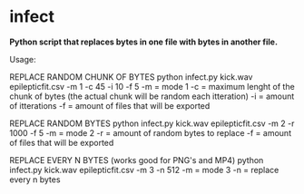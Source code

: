 # infect
**Python script that replaces bytes in one file with bytes in another file.**

Usage:

REPLACE RANDOM CHUNK OF BYTES
python infect.py kick.wav epilepticfit.csv -m 1 -c 45 -i 10 -f 5
-m = mode 1
-c = maximum lenght of the chunk of bytes (the actual chunk will be random each itteration)
-i = amount of itterations
-f = amount of files that will be exported

REPLACE RANDOM BYTES
python infect.py kick.wav epilepticfit.csv -m 2 -r 1000 -f 5
-m = mode 2
-r = amount of random bytes to replace
-f = amount of files that will be exported

REPLACE EVERY N BYTES (works good for PNG's and MP4)
python infect.py kick.wav epilepticfit.csv -m 3 -n 512
-m = mode 3
-n = replace every n bytes
